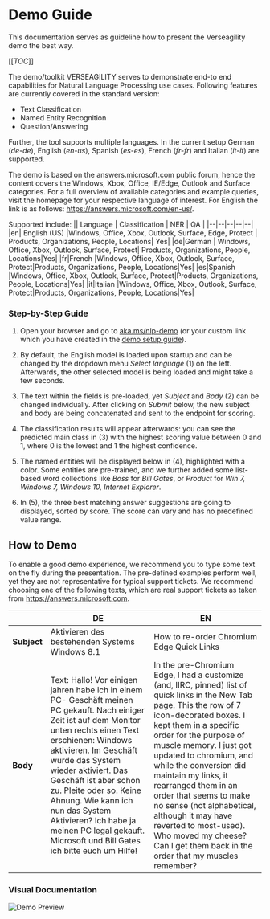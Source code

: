 # Demo Guide
This documentation serves as guideline how to present the Verseagility demo the best way.

[[_TOC_]]

The demo/toolkit VERSEAGILITY serves to demonstrate end-to end capabilities for Natural Language Processing use cases. Following features are currently covered in the standard version:
- Text Classification
- Named Entity Recognition
- Question/Answering

Further, the tool supports multiple languages. In the current setup German (_de-de_), English (_en-us_), Spanish (_es-es_), French (_fr-fr_) and Italian (_it-it_) are supported.

The demo is based on the answers.microsoft.com public forum, hence the content covers the Windows, Xbox, Office, IE/Edge, Outlook and Surface categories. For a full overview of available categories and example queries, visit the homepage for your respective language of interest. For English the link is as follows: https://answers.microsoft.com/en-us/.

Supported include:
|| Language | Classification | NER | QA |
|--|--|--|--|--|
|en| English (US) |Windows, Office, Xbox, Outlook, Surface, Edge, Protect | Products, Organizations, People, Locations| Yes|
|de|German | Windows, Office, Xbox, Outlook, Surface, Protect| Products, Organizations, People, Locations|Yes|
|fr|French |Windows, Office, Xbox, Outlook, Surface, Protect|Products, Organizations, People, Locations|Yes|
|es|Spanish |Windows, Office, Xbox, Outlook, Surface, Protect|Products, Organizations, People, Locations|Yes|
|it|Italian |Windows, Office, Xbox, Outlook, Surface, Protect|Products, Organizations, People, Locations|Yes|

### Step-by-Step Guide
1. Open your browser and go to [aka.ms/nlp-demo](https://verseagility.azurewebsites.net/) (or your custom link which you have created in the [demo setup guide](Demo-Setup-Guide.md)).

2. By default, the English model is loaded upon startup and can be changed by the dropdown menu _Select language_ (1) on the left. Afterwards, the other selected model is being loaded and might take a few seconds.

3. The text within the fields is pre-loaded, yet _Subject_ and _Body_ (2) can be changed individually. After clicking on _Submit_ below, the new subject and body are being concatenated and sent to the endpoint for scoring.

4. The classification results will appear afterwards: you can see the predicted main class in (3) with the highest scoring value between 0 and 1, where 0 is the lowest and 1 the highest confidence.

5. The named entities will be displayed below in (4), highlighted with a color. Some entities are pre-trained, and we further added some list-based word collections like _Boss_ for _Bill Gates_, or _Product_ for _Win 7, Windows 7, Windows 10, Internet Explorer_.

6. In (5), the three best matching answer suggestions are going to displayed, sorted by score. The score can vary and has no predefined value range.

## How to Demo
To enable a good demo experience, we recommend you to type some text on the fly during the presentation. The pre-defined examples perform well, yet they are not representative for typical support tickets. We recommend choosing one of the following texts, which are real support tickets as taken from https://answers.microsoft.com.

|         | DE           | EN |
| ------------- |-------------|-----|
| __Subject__  | Aktivieren des bestehenden Systems Windows 8.1 | How to re-order Chromium Edge Quick Links |
| __Body__     | Text: Hallo! Vor einigen jahren habe ich in einem PC- Geschäft meinen PC gekauft. Nach einiger Zeit ist auf dem Monitor unten rechts einen Text erschienen: Windows aktivieren. Im Geschäft wurde das System wieder aktiviert. Das Geschäft ist aber schon zu. Pleite oder so. Keine Ahnung. Wie kann ich nun das System Aktivieren? Ich habe ja meinen PC legal gekauft. Microsoft und Bill Gates ich bitte euch um Hilfe!      | In the pre-Chromium Edge, I had a customize (and, IIRC, pinned) list of quick links in the New Tab page. This the row of 7 icon-decorated boxes. I kept them in a specific order for the purpose of muscle memory. I just got updated to chromium, and while the conversion did maintain my links, it rearranged them in an order that seems to make no sense (not alphabetical, although it may have reverted to most-used). Who moved my cheese? Can I get them back in the order that my muscles remember?  |

### Visual Documentation
![Demo Preview](../../.attachments/demo-preview.PNG)
